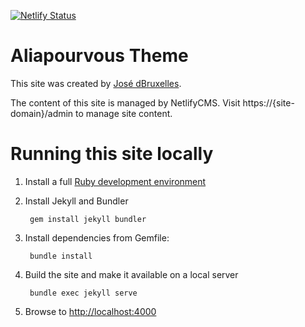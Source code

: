 [![Netlify Status](https://api.netlify.com/api/v1/badges/908eba1d-d12d-4c10-8dfb-ec97643c8583/deploy-status)](https://app.netlify.com/sites/alia-aliapourvous/deploys)

# Aliapourvous Theme

This site was created by [José dBruxelles](https://www.we-rl.xyz).

The content of this site is managed by NetlifyCMS. Visit https://{site-domain}/admin to manage site content.

# Running this site locally

1. Install a full [Ruby development environment](https://jekyllrb.com/docs/installation/)

2. Install Jekyll and Bundler

        gem install jekyll bundler

3. Install dependencies from Gemfile:

        bundle install

4. Build the site and make it available on a local server

        bundle exec jekyll serve

5. Browse to [http://localhost:4000](http://localhost:4000)
